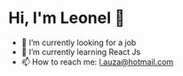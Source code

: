 # Hi, I'm Leonel 👋

- 🔭 I’m currently looking for a job
- 🌱 I’m currently learning React Js
- 📫 How to reach me: l.auza@hotmail.com
